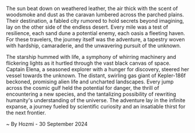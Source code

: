 
The sun beat down on weathered leather, the air thick with the scent of woodsmoke and dust as the caravan lumbered across the parched plains. Their destination, a fabled city rumored to hold secrets beyond imagining, lay on the other side of the endless desert. Every mile was a test of resilience, each sand dune a potential enemy, each oasis a fleeting haven.  For these travelers, the journey itself was the adventure, a tapestry woven with hardship, camaraderie, and the unwavering pursuit of the unknown. 

The starship hummed with life, a symphony of whirring machinery and flickering lights as it hurtled through the vast black canvas of space. Captain Elena, a seasoned explorer with a hunger for discovery, steered her vessel towards the unknown. The distant, swirling gas giant of Kepler-186f beckoned, promising alien life and uncharted landscapes. Every jump across the cosmic gulf held the potential for danger, the thrill of encountering a new species, and the tantalizing possibility of rewriting humanity's understanding of the universe.  The adventure lay in the infinite expanse, a journey fueled by scientific curiosity and an insatiable thirst for the next frontier. 

~ By Hozmi - 30 September 2024
